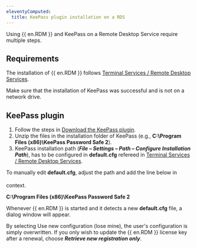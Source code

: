 ```yaml
---
eleventyComputed:
  title: KeePass plugin installation on a RDS
---
```

Using {{ en.RDM }} and KeePass on a Remote Desktop Service require multiple steps. 

## Requirements

The installation of {{ en.RDM }} follows [Terminal Services / Remote Desktop Services](/rdm/windows/installation/client/terminal-services/).  

Make sure that the installation of KeePass was successful and is not on a network drive.

## KeePass plugin

1. Follow the steps in [Download the KeePass plugin](/rdm/mac/kb/rdm-windows/how-to-articles/download-keepass-plugin/).
1. Unzip the files in the installation folder of KeePass (e.g., **C:\Program Files (x86)\KeePass Password Safe 2**).
1. KeePass installation path (***File – Settings – Path – Configure Installation Path***), has to be configured in **default.cfg** refereed in [Terminal Services / Remote Desktop Services](/rdm/windows/installation/client/terminal-services/).  

To manually edit **default.cfg**, adjust the path and add the line below in <Option> </Option> context.  

**<KeePassInstallationPath>C:\Program Files (x86)\KeePass Password Safe 2</KeePassInstallationPath>**  

Whenever {{ en.RDM }} is started and it detects a new **default.cfg** file, a dialog window will appear.  

By selecting Use new configuration (lose mine), the user's configuration is simply overwritten. If you only wish to update the {{ en.RDM }} license key after a renewal, choose ***Retrieve new registration only***.
